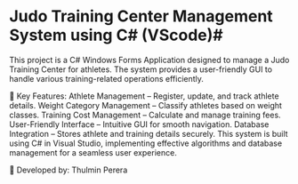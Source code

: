 # Judo Training Center Management System using C# (VScode)#
This project is a C# Windows Forms Application designed to manage a Judo Training Center for athletes. The system provides a user-friendly GUI to handle various training-related operations efficiently.

📌 Key Features:
Athlete Management – Register, update, and track athlete details.
Weight Category Management – Classify athletes based on weight classes.
Training Cost Management – Calculate and manage training fees.
User-Friendly Interface – Intuitive GUI for smooth navigation.
Database Integration – Stores athlete and training details securely.
This system is built using C# in Visual Studio, implementing effective algorithms and database management for a seamless user experience.

🚀 Developed by: Thulmin Perera
